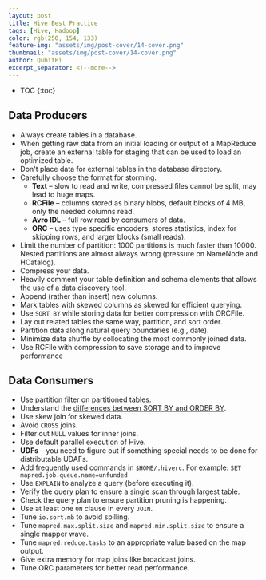 ```yaml
---
layout: post
title: Hive Best Practice
tags: [Hive, Hadoop]
color: rgb(250, 154, 133)
feature-img: "assets/img/post-cover/14-cover.png"
thumbnail: "assets/img/post-cover/14-cover.png"
author: QubitPi
excerpt_separator: <!--more-->
---
```


<!--more-->

* TOC
{:toc}

## Data Producers

* Always create tables in a database.
* When getting raw data from an initial loading or output of a MapReduce job, create an external table for staging that
  can be used to load an optimized table.
* Don't place data for external tables in the database directory.
* Carefully choose the format for storming.
    - **Text** – slow to read and write, compressed files cannot be split, may lead to huge maps.
    - **RCFile** – columns stored as binary blobs, default blocks of 4 MB, only the needed columns read. 
    - **Avro IDL** – full row read by consumers of data.
    - **ORC** – uses type specific encoders, stores statistics, index for skipping rows, and larger blocks (small reads).
* Limit the number of partition: 1000 partitions is much faster than 10000. Nested partitions are almost always wrong
  (pressure on NameNode and HCatalog).
* Compress your data.
* Heavily comment your table definition and schema elements that allows the use of a data discovery tool.
* Append (rather than insert) new columns.
* Mark tables with skewed columns as skewed for efficient querying.
* Use `SORT BY` while storing data for better compression with ORCFile.
* Lay out related tables the same way, partition, and sort order.
* Partition data along natural query boundaries (e.g., date).
* Minimize data shuffle by collocating the most commonly joined data.
* Use RCFile with compression to save storage and to improve performance

## Data Consumers

* Use partition filter on partitioned tables.
* Understand the [differences between SORT BY and ORDER BY](https://cwiki.apache.org/confluence/display/Hive/LanguageManual+SortBy#LanguageManualSortBy-DifferencebetweenSortByandOrderBy). 
* Use skew join for skewed data.
* Avoid	`CROSS` joins.
* Filter out `NULL` values for inner joins.
* Use default parallel execution of Hive.
* **UDFs** – you need to figure out if something special needs to be done for distributable UDAFs.
* Add frequently used commands in `$HOME/.hiverc`. For example: `SET mapred.job.queue.name=unfunded` 
* Use `EXPLAIN` to analyze a query (before executing it).
* Verify the query plan to ensure a single scan through largest table.
* Check the query plan to ensure partition pruning is happening.
* Use at least one `ON` clause in every `JOIN`.
* Tune `io.sort.mb` to avoid spilling.
* Tune `mapred.max.split.size` and `mapred.min.split.size` to ensure a single mapper wave.
* Tune `mapred.reduce.tasks` to an appropriate value based on the map output.
* Give extra memory for map joins like broadcast joins.
* Tune ORC parameters for better read performance.
